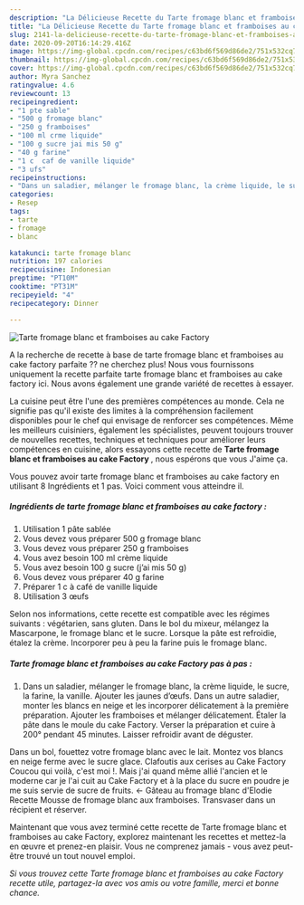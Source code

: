 ```yaml
---
description: "La Délicieuse Recette du Tarte fromage blanc et framboises au cake Factory"
title: "La Délicieuse Recette du Tarte fromage blanc et framboises au cake Factory"
slug: 2141-la-delicieuse-recette-du-tarte-fromage-blanc-et-framboises-au-cake-factory
date: 2020-09-20T16:14:29.416Z
image: https://img-global.cpcdn.com/recipes/c63bd6f569d86de2/751x532cq70/tarte-fromage-blanc-et-framboises-au-cake-factory-photo-principale-de-la-recette.jpg
thumbnail: https://img-global.cpcdn.com/recipes/c63bd6f569d86de2/751x532cq70/tarte-fromage-blanc-et-framboises-au-cake-factory-photo-principale-de-la-recette.jpg
cover: https://img-global.cpcdn.com/recipes/c63bd6f569d86de2/751x532cq70/tarte-fromage-blanc-et-framboises-au-cake-factory-photo-principale-de-la-recette.jpg
author: Myra Sanchez
ratingvalue: 4.6
reviewcount: 13
recipeingredient:
- "1 pte sable"
- "500 g fromage blanc"
- "250 g framboises"
- "100 ml crme liquide"
- "100 g sucre jai mis 50 g"
- "40 g farine"
- "1 c  caf de vanille liquide"
- "3 ufs"
recipeinstructions:
- "Dans un saladier, mélanger le fromage blanc, la crème liquide, le sucre, la farine, la vanille. Ajouter les jaunes d’œufs. Dans un autre saladier, monter les blancs en neige et les incorporer délicatement à la première préparation. Ajouter les framboises et mélanger délicatement. Étaler la pâte dans le moule du cake Factory. Verser la préparation et cuire à 200° pendant 45 minutes. Laisser refroidir avant de déguster."
categories:
- Resep
tags:
- tarte
- fromage
- blanc

katakunci: tarte fromage blanc 
nutrition: 197 calories
recipecuisine: Indonesian
preptime: "PT10M"
cooktime: "PT31M"
recipeyield: "4"
recipecategory: Dinner

---
```



![Tarte fromage blanc et framboises au cake Factory](https://img-global.cpcdn.com/recipes/c63bd6f569d86de2/751x532cq70/tarte-fromage-blanc-et-framboises-au-cake-factory-photo-principale-de-la-recette.jpg)

A la recherche de recette à base de tarte fromage blanc et framboises au cake factory parfaite ?? ne cherchez plus! Nous vous fournissons uniquement la recette parfaite tarte fromage blanc et framboises au cake factory ici. Nous avons également une grande variété de recettes à essayer.

La cuisine peut être l'une des premières compétences au monde. Cela ne signifie pas qu'il existe des limites à la compréhension facilement disponibles pour le chef qui envisage de renforcer ses compétences. Même les meilleurs cuisiniers, également les spécialistes, peuvent toujours trouver de nouvelles recettes, techniques et techniques pour améliorer leurs compétences en cuisine, alors essayons cette recette de <strong> Tarte fromage blanc et framboises au cake Factory </strong>, nous espérons que vous J'aime ça.

<!--inarticleads1-->

Vous pouvez avoir tarte fromage blanc et framboises au cake factory en utilisant 8 Ingrédients et 1 pas. Voici comment vous atteindre il.

##### Ingrédients de tarte fromage blanc et framboises au cake factory :

1. Utilisation 1 pâte sablée
1. Vous devez vous préparer 500 g fromage blanc
1. Vous devez vous préparer 250 g framboises
1. Vous avez besoin 100 ml crème liquide
1. Vous avez besoin 100 g sucre (j’ai mis 50 g)
1. Vous devez vous préparer 40 g farine
1. Préparer 1 c à café de vanille liquide
1. Utilisation 3 œufs


Selon nos informations, cette recette est compatible avec les régimes suivants : végétarien, sans gluten. Dans le bol du mixeur, mélangez la Mascarpone, le fromage blanc et le sucre. Lorsque la pâte est refroidie, étalez la crème. Incorporer peu à peu la farine puis le fromage blanc. 

<!--inarticleads2-->

##### Tarte fromage blanc et framboises au cake Factory pas à pas :

1. Dans un saladier, mélanger le fromage blanc, la crème liquide, le sucre, la farine, la vanille. Ajouter les jaunes d’œufs. Dans un autre saladier, monter les blancs en neige et les incorporer délicatement à la première préparation. Ajouter les framboises et mélanger délicatement. Étaler la pâte dans le moule du cake Factory. Verser la préparation et cuire à 200° pendant 45 minutes. Laisser refroidir avant de déguster.


Dans un bol, fouettez votre fromage blanc avec le lait. Montez vos blancs en neige ferme avec le sucre glace. Clafoutis aux cerises au Cake Factory Coucou qui voilà, c&#39;est moi !. Mais j&#39;ai quand même allié l&#39;ancien et le moderne car je l&#39;ai cuit au Cake Factory et à la place du sucre en poudre je me suis servie de sucre de fruits. ← Gâteau au fromage blanc d&#39;Elodie Recette Mousse de fromage blanc aux framboises. Transvaser dans un récipient et réserver. 

<!--inarticleads1-->

<p>
Maintenant que vous avez terminé cette recette de Tarte fromage blanc et framboises au cake Factory, explorez maintenant les recettes et mettez-la en œuvre et prenez-en plaisir. Vous ne comprenez jamais - vous avez peut-être trouvé un tout nouvel emploi.
</p>

<p>
<i>Si vous trouvez cette Tarte fromage blanc et framboises au cake Factory recette utile, partagez-la avec vos amis ou votre famille, merci et bonne chance.</i>
</p>
